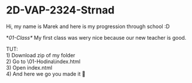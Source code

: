 # 2D-VAP-2324-Strnad
Hi, my name is Marek and here is my progression through school :D<br>

**01-Class\** My first class was wery nice because our new teacher is good. <br>

TUT:  <br>
        1) Download zip of my folder <br>
        2) Go to \01-Hodina\index.html <br>
        3) Open index.ntml<br>
        4) And here we go you made it 🎉<br>